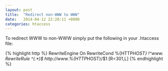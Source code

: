 ```yaml
---
layout: post
title:  "Redirect non-WWW to WWW"
date:   2014-04-12 22:20:11 +0000
categories: htaccess
---
```


To redirect WWW to non-WWW simply put the following in your .htaccess file:

{% highlight http %}
RewriteEngine On
RewriteCond %{HTTP<em>HOST} !^www.
RewriteRule ^(.*)$ http://www.%{HTTP</em>HOST}/$1 [R=301,L]
{% endhighlight %}
